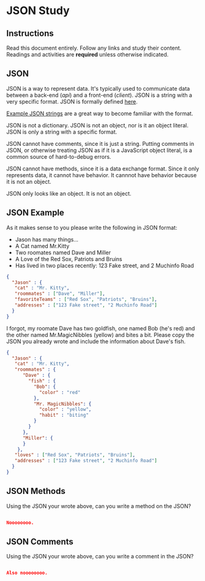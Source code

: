 # JSON Study

## Instructions

Read this document entirely. Follow any links and study their content. Readings
and activities are **required** unless otherwise indicated.

## JSON

JSON is a way to represent data. It's typically used to communicate data between
a back-end (*api*) and a front-end (*client*). JSON is a string with a very
specific format. JSON is formally defined [here](http://www.json.org/).

[Example JSON strings](http://json.org/example.html) are a great way to become
familiar with the format.

JSON is not a dictionary. JSON is not an object, nor is it an object literal.
JSON is only a string with a specific format.

JSON cannot have comments, since it is just a string. Putting comments in JSON,
or otherwise treating JSON as if it is a JavaScript object literal, is a common
source of hard-to-debug errors.

JSON cannot have methods, since it is a data exchange format. Since it only
represents data, it cannot have behavior. It cannnot have behavior because it is
not an object.

JSON only looks like an object. It is not an object.

## JSON Example

As it makes sense to you please write the following in JSON format:

-   Jason has many things...
-   A Cat named Mr.Kitty
-   Two roomates named Dave and Miller
-   A Love of the Red Sox, Patriots and Bruins
-   Has lived in two places recently: 123 Fake street, and 2 Muchinfo Road

```json
{
  "Jason" : {
   "cat" : "Mr. Kitty",
   "roommates" : ["Dave", "Miller"],
   "favoriteTeams" : ["Red Sox", "Patriots", "Bruins"],
   "addresses" : ["123 Fake street", "2 Muchinfo Road"]
  }
}
```

I forgot, my roomate Dave has two goldfish, one named Bob (he's red) and the
other named Mr.MagicNibbles (yellow) and bites a bit. Please copy the JSON you
already wrote and include the information about Dave's fish.

```json
{
  "Jason" : {
   "cat" : "Mr. Kitty",
   "roommates" : {
      "Dave" : {
        "fish" : {
          "Bob": {
            "color" : "red"
          },
          "Mr. MagicNibbles": {
            "color" : "yellow",
            "habit" : "biting"
          }
        }
      },
      "Miller": {
      }
    },
   "loves" : ["Red Sox", "Patriots", "Bruins"],
   "addresses" : ["123 Fake street", "2 Muchinfo Road"]
  }
}

```

## JSON Methods

Using the JSON your wrote above, can you write a method on the JSON?

```json

Noooooooo.

```

## JSON Comments

Using the JSON your wrote above, can you write a comment in the JSON?

```json

Also noooooooo.

```
